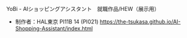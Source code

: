 YoBi - AIショッピングアシスタント　就職作品/HEW（展示用）　
- 制作者：HAL東京 PI11B 14 (PI021)
https://the-tsukasa.github.io/AI-Shopping-Assistant/index.html

        

